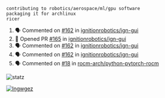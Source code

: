 ```
contributing to robotics/aerospace/ml/gpu software
packaging it for archlinux
ricer
```

<!--START_SECTION:activity-->
1. 🗣 Commented on [#162](https://github.com/ignitionrobotics/ign-gui/issues/162) in [ignitionrobotics/ign-gui](https://github.com/ignitionrobotics/ign-gui)
2. 💪 Opened PR [#165](https://github.com/ignitionrobotics/ign-gui/pull/165) in [ignitionrobotics/ign-gui](https://github.com/ignitionrobotics/ign-gui)
3. 🗣 Commented on [#162](https://github.com/ignitionrobotics/ign-gui/issues/162) in [ignitionrobotics/ign-gui](https://github.com/ignitionrobotics/ign-gui)
4. 🗣 Commented on [#162](https://github.com/ignitionrobotics/ign-gui/issues/162) in [ignitionrobotics/ign-gui](https://github.com/ignitionrobotics/ign-gui)
5. 🗣 Commented on [#18](https://github.com/rocm-arch/python-pytorch-rocm/issues/18) in [rocm-arch/python-pytorch-rocm](https://github.com/rocm-arch/python-pytorch-rocm)
<!--END_SECTION:activity-->


![statz](https://github-readme-stats.vercel.app/api?username=acxz&include_all_commits=true&show_icons=true)

[![lngwgez](https://github-readme-stats.vercel.app/api/top-langs/?username=acxz&layout=compact)](https://github.com/acxz/github-readme-stats)


<!--
**acxz/acxz** is a ✨ _special_ ✨ repository because its `README.md` (this file) appears on your GitHub profile.

Here are some ideas to get you started:

- 🔭 I’m currently working on ...
- 🌱 I’m currently learning ...
- 👯 I’m looking to collaborate on ...
- 🤔 I’m looking for help with ...
- 💬 Ask me about ...
- 📫 How to reach me: ...
- 😄 Pronouns: ...
- ⚡ Fun fact: ...
-->
